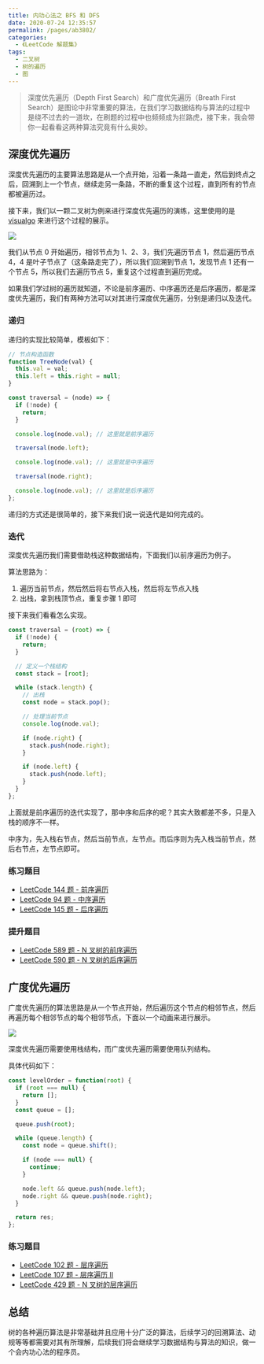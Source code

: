```yaml
---
title: 内功心法之 BFS 和 DFS
date: 2020-07-24 12:35:57
permalink: /pages/ab3802/
categories:
  - 《LeetCode 解题集》
tags:
  - 二叉树
  - 树的遍历
  - 图
---
```


> 深度优先遍历（Depth First Search）和广度优先遍历（Breath First Search）是图论中非常重要的算法，在我们学习数据结构与算法的过程中是绕不过去的一道坎，在刷题的过程中也频频成为拦路虎，接下来，我会带你一起看看这两种算法究竟有什么奥妙。

## 深度优先遍历

深度优先遍历的主要算法思路是从一个点开始，沿着一条路一直走，然后到终点之后，回溯到上一个节点，继续走另一条路，不断的重复这个过程，直到所有的节点都被遍历过。

接下来，我们以一颗二叉树为例来进行深度优先遍历的演练，这里使用的是 [visualgo](https://visualgo.net/zh 'visualgo') 来进行这个过程的展示。

![](https://imgkr.cn-bj.ufileos.com/448d14bb-5210-49b5-b412-1be2befc8d53.gif)

我们从节点 0 开始遍历，相邻节点为 1、2、3，我们先遍历节点 1，然后遍历节点 4，4 是叶子节点了（这条路走完了），所以我们回溯到节点 1，发现节点 1 还有一个节点 5，所以我们去遍历节点 5，重复这个过程直到遍历完成。

如果我们学过树的遍历就知道，不论是前序遍历、中序遍历还是后序遍历，都是深度优先遍历，我们有两种方法可以对其进行深度优先遍历，分别是递归以及迭代。

### 递归

递归的实现比较简单，模板如下：

```js
// 节点构造函数
function TreeNode(val) {
  this.val = val;
  this.left = this.right = null;
}

const traversal = (node) => {
  if (!node) {
    return;
  }

  console.log(node.val); // 这里就是前序遍历

  traversal(node.left);

  console.log(node.val); // 这里就是中序遍历

  traversal(node.right);

  console.log(node.val); // 这里就是后序遍历
};
```

递归的方式还是很简单的，接下来我们说一说迭代是如何完成的。

### 迭代

深度优先遍历我们需要借助栈这种数据结构，下面我们以前序遍历为例子。

算法思路为：

1. 遍历当前节点，然后然后将右节点入栈，然后将左节点入栈
2. 出栈，拿到栈顶节点，重复步骤 1 即可

接下来我们看看怎么实现。

```js
const traversal = (root) => {
  if (!node) {
    return;
  }

  // 定义一个栈结构
  const stack = [root];

  while (stack.length) {
    // 出栈
    const node = stack.pop();

    // 处理当前节点
    console.log(node.val);

    if (node.right) {
      stack.push(node.right);
    }

    if (node.left) {
      stack.push(node.left);
    }
  }
};
```

上面就是前序遍历的迭代实现了，那中序和后序的呢？其实大致都差不多，只是入栈的顺序不一样。

中序为，先入栈右节点，然后当前节点，左节点。而后序则为先入栈当前节点，然后右节点，左节点即可。

### 练习题目

- [LeetCode 144 题 - 前序遍历](https://leetcode-cn.com/problems/binary-tree-preorder-traversal 'LeetCode 144 题 - 前序遍历')
- [LeetCode 94 题 - 中序遍历](https://leetcode-cn.com/problems/binary-tree-inorder-traversal 'LeetCode 94 题 - 中序遍历')
- [LeetCode 145 题 - 后序遍历](https://leetcode-cn.com/problems/binary-tree-postorder-traversal 'LeetCode 145 题 - 后序遍历')

### 提升题目

- [LeetCode 589 题 - N 叉树的前序遍历](https://leetcode-cn.com/problems/n-ary-tree-preorder-traversal 'LeetCode 589 题 - N叉树的前序遍历')
- [LeetCode 590 题 - N 叉树的后序遍历](https://leetcode-cn.com/problems/n-ary-tree-postorder-traversal 'LeetCode 590 题 - N叉树的后序遍历')

## 广度优先遍历

广度优先遍历的算法思路是从一个节点开始，然后遍历这个节点的相邻节点，然后再遍历每个相邻节点的每个相邻节点，下面以一个动画来进行展示。

![](https://imgkr.cn-bj.ufileos.com/0bf8057d-1b16-4395-9876-accb22c0a3df.gif)

深度优先遍历需要使用栈结构，而广度优先遍历需要使用队列结构。

具体代码如下：

```js
const levelOrder = function(root) {
  if (root === null) {
    return [];
  }
  const queue = [];

  queue.push(root);

  while (queue.length) {
    const node = queue.shift();

    if (node === null) {
      continue;
    }

    node.left && queue.push(node.left);
    node.right && queue.push(node.right);
  }

  return res;
};
```

### 练习题目

- [LeetCode 102 题 - 层序遍历](https://leetcode-cn.com/problems/binary-tree-level-order-traversal 'LeetCode 102 题 - 层序遍历')
- [LeetCode 107 题 - 层序遍历 II](https://leetcode-cn.com/problems/binary-tree-level-order-traversal-ii 'LeetCode 107 题 - 层序遍历II')
- [LeetCode 429 题 - N 叉树的层序遍历](https://leetcode-cn.com/problems/n-ary-tree-level-order-traversal 'LeetCode 429 题 - N叉树的层序遍历')

## 总结

树的各种遍历算法是非常基础并且应用十分广泛的算法，后续学习的回溯算法、动规等等都需要对其有所理解，后续我们将会继续学习数据结构与算法的知识，做一个会内功心法的程序员。
